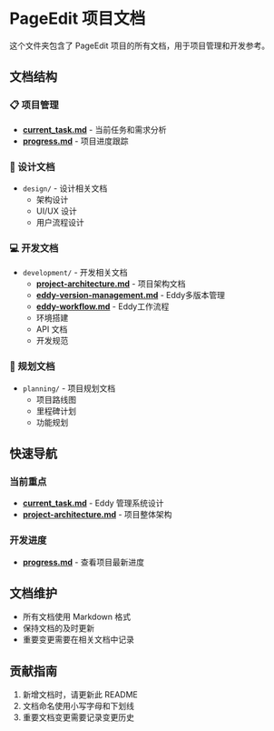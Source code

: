 # PageEdit 项目文档

这个文件夹包含了 PageEdit 项目的所有文档，用于项目管理和开发参考。

## 文档结构

### 📋 项目管理
- **[current_task.md](./current_task.md)** - 当前任务和需求分析
- **[progress.md](./progress.md)** - 项目进度跟踪

### 🎨 设计文档
- `design/` - 设计相关文档
  - 架构设计
  - UI/UX 设计
  - 用户流程设计

### 💻 开发文档
- `development/` - 开发相关文档
  - **[project-architecture.md](./development/project-architecture.md)** - 项目架构文档
  - **[eddy-version-management.md](./development/eddy-version-management.md)** - Eddy多版本管理
  - **[eddy-workflow.md](./development/eddy-workflow.md)** - Eddy工作流程
  - 环境搭建
  - API 文档
  - 开发规范

### 📅 规划文档
- `planning/` - 项目规划文档
  - 项目路线图
  - 里程碑计划
  - 功能规划

## 快速导航

### 当前重点
- **[current_task.md](./current_task.md)** - Eddy 管理系统设计
- **[project-architecture.md](./development/project-architecture.md)** - 项目整体架构

### 开发进度
- **[progress.md](./progress.md)** - 查看项目最新进度

## 文档维护

- 所有文档使用 Markdown 格式
- 保持文档的及时更新
- 重要变更需要在相关文档中记录

## 贡献指南

1. 新增文档时，请更新此 README
2. 文档命名使用小写字母和下划线
3. 重要文档变更需要记录变更历史 